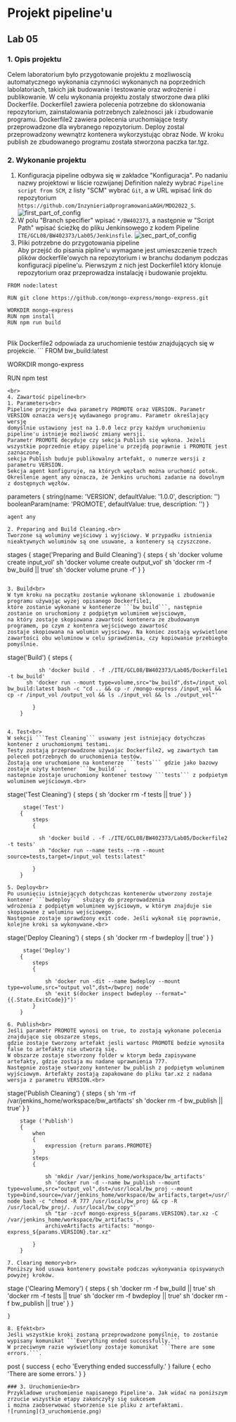 # Projekt pipeline'u
## Lab 05
### 1. Opis projektu<br>
Celem laboratorium było przygotowanie projektu z mozliwoscią automatycznego wykonania czynności wykonanych na poprzednich labolatoriach,
takich jak budowanie i testowanie oraz wdrożenie i publikowanie. W celu wykonania projektu zostaly stworzone dwa pliki Dockerfile. Dockerfile1 
zawiera polecenia potrzebne do sklonowania repozytorium, zainstalowania potrzebnych zależnosci jak i zbudowanie programu. Dockerfile2 zawiera 
polecenia uruchomiające testy przeprowadzone dla wybranego repozytorium. Deploy zostal przeprowadzony wewnątrz kontenera wykorzystując obraz Node. 
W kroku publish ze zbudowanego programu została stworzona paczka tar.tgz.<br>
### 2. Wykonanie projektu<br>
1. Konfiguracja pipeline odbywa się w zakładce "Konfiguracja". Po nadaniu nazwy projektowi w liście rozwijanej Definition należy wybrać ```Pipeline script from SCM```, 
z listy "SCM" wybrać ```Git```, a w URL wpisać link do repozytorium ```https://github.com/InzynieriaOprogramowaniaAGH/MDO2022_S```.<br>
![first_part_of_config](1_conf.PNG)
2. W polu "Branch specifier" wpisać ```*/BW402373```, a następnie w "Script Path" wpisać ścieżkę do pliku Jenkinsowego z kodem Pipeline ```ITE/GCL08/BW402373/Lab05/Jenkinsfile```.
![sec_part_of_config](2_conf2.PNG)
3. Pliki potrzebne do przygotowania pipeline<br>
Aby przejść do pisania pipline'u wymagane jest umieszczenie trzech plików dockerfile'owych 
na repozytorium i w branchu dodanym podczas konfiguracji pipeline'u.
Pierwszym z nich jest Dockerfile1 który klonuje repozytorium oraz przeprowadza instalację i budowanie projektu.<br>
```
FROM node:latest

RUN git clone https://github.com/mongo-express/mongo-express.git

WORKDIR mongo-express
RUN npm install
RUN npm run build
```
<br>
Plik Dockerfile2 odpowiada za uruchomienie testów znajdujących się w projekcie.
```
FROM bw_build:latest

WORKDIR mongo-express

RUN npm test
```
<br>
4. Zawartość pipeline<br>
1. Parameters<br>
Pipeline przyjmuje dwa parametry PROMOTE oraz VERSION. Parametr VERSION oznacza wersję wydawanego programu. Parametr określający wersję 
domyślnie ustawiony jest na 1.0.0 lecz przy każdym uruchomieniu pipeline'u istnieje możliwość zmiany wersji. 
Parametr PROMOTE decyduje czy sekcja Publish się wykona. Jeżeli wszystkie poprzednie etapy pipeline'u przejdą poprawnie i PROMOTE jest zaznaczone, 
sekcja Publish buduje publikowalny artefakt, o numerze wersji z parametru VERSION.
Sekcja agent konfiguruje, na których węzłach można uruchomić potok. Określenie agent any oznacza, że ​​Jenkins uruchomi zadanie na dowolnym z dostępnych węzłów.
```
parameters
    {
        string(name: 'VERSION', defaultValue: '1.0.0', description: '')
        booleanParam(name: 'PROMOTE', defaultValue: true, description: '')
    }

    agent any
```
2. Preparing and Build Cleaning.<br>
Tworzone są woluminy wejściowy i wyjściowy. W przypadku istnienia nieaktywnych woluminów są one usuwane, a kontenery są czyszczone.
```
stages
     {
     	stage('Preparing and Build Cleaning')
     	{
     	  steps
     	  {
     	    sh 'docker volume create input_vol'
            sh 'docker volume create output_vol'
            sh 'docker rm -f bw_build || true'
            sh 'docker volume prune -f'
     	  }
     	}
```

3. Build<br>
W tym kroku na początku zostanie wykonane sklonowanie i zbudowanie programu używając wyżej opisanego Dockerfile1,
które zostanie wykonane w kontenerze ```bw_build```, następnie zostanie on uruchomiony z podpiętym woluminem wejsciowym, 
na który zostaje skopiowana zawartość kontenera ze zbudowanym programem, po czym z kontenra wejściowego zawartość 
zostaje skopiowana na wolumin wyjsciowy. Na koniec zostają wyświetlone zawartości obu woluminow w celu sprawdzenia, czy kopiowanie przebiegło pomyślnie.
```
stage('Build') 
        {
            steps 
            {
              
              sh 'docker build . -f ./ITE/GCL08/BW402373/Lab05/Dockerfile1 -t bw_build'
  	      sh 'docker run --mount type=volume,src="bw_build",dst=/input_vol bw_build:latest bash -c "cd .. && cp -r /mongo-express /input_vol && cp -r /input_vol /output_vol && ls ./input_vol && ls ./output_vol"'
            
            }
        }
```

4. Test<br>
W sekcji ```Test Cleaning``` usuwany jest istniejący dotychczas kontener z uruchomionymi testami.
Testy zostają przeprowadzone używajac Dockerfile2, wg zawartych tam poleceń potrzebnych do uruchomienia testów. 
Zostają one uruchomione na kontenerze ```tests``` gdzie jako bazowy zostaje użyty kontener ```bw_build```, 
nastepnie zostaje uruchomiony kontener testowy ```tests``` z podpietym woluminem wejściowym.<br>
```
stage('Test Cleaning')
        {
        steps
         {
          sh 'docker rm -f tests || true'
         }
        }

         stage('Test') 
        {
            steps 
            {
              
              sh 'docker build . -f ./ITE/GCL08/BW402373/Lab05/Dockerfile2 -t tests'
              sh "docker run --name tests --rm --mount source=tests,target=/input_vol tests:latest"
              
            }
        }
```
5. Deploy<br>
Po usunięciu istniejących dotychczas kontenerów utworzony zostaje kontener ```bwdeploy``` służący do przeprowadzenia
wdrożenia z podpiętym woluminem wyjściowym, w którym znajduje sie skopiowane z woluminu wejściowego. 
Następnie zostaje sprawdzony exit code. Jeśli wykonał się poprawnie, kolejne kroki sa wykonywane.<br>
```
stage('Deploy Cleaning')
        {
        steps
			{
				sh 'docker rm -f bwdeploy || true'
			}
        }

         stage('Deploy')
        {
            steps
            {
                
                sh 'docker run -dit --name bwdeploy --mount type=volume,src="output_vol",dst=/bwproj node'
                sh 'exit $(docker inspect bwdeploy --format="{{.State.ExitCode}}")'
            }
        }
```
6. Publish<br>
Jeśli parametr PROMOTE wynosi on true, to zostają wykonane polecenia znajdujące się obszarze steps, 
gdzie zostaje tworzony artefakt jesli wartosc PROMOTE bedzie wynosiła false to artefakty nie utworzą się. 
W obszarze zostaje stworzony folder w ktorym beda zapisywane artefakty, gdzie zostaja mu nadane uprawnienia 777.
Następnie zostaje stworzony kontener bw_publish z podpiętym woluminem wyjściowym. Artefakty zostają zapakowane do pliku tar.xz z nadana wersja z parametru VERSION.<br>
```
stage('Publish Cleaning')
        {
			steps
			{
				sh 'rm -rf /var/jenkins_home/workspace/bw_artifacts'
				sh 'docker rm -f bw_publish || true'
			}
        }
        
        stage ('Publish')
        {
            when
            {
                expression {return params.PROMOTE}
            }
            steps
            {
                
                sh 'mkdir /var/jenkins_home/workspace/bw_artifacts'
                sh 'docker run -d --name bw_publish --mount type=volume,src="output_vol",dst=/usr/local/bw_proj --mount type=bind,source=/var/jenkins_home/workspace/bw_artifacts,target=/usr/local/bw_copy node bash -c "chmod -R 777 /usr/local/bw_proj && cp -R /usr/local/bw_proj/. /usr/local/bw_copy"'
                sh "tar -zcvf mongo-express_${params.VERSION}.tar.xz -C /var/jenkins_home/workspace/bw_artifacts ."
                archiveArtifacts artifacts: "mongo-express_${params.VERSION}.tar.xz"
                
            }
        }
```
7. Clearing memory<br>
Poniższy kod usuwa kontenery powstałe podczas wykonywania opisywanych powyżej kroków.
```
stage ('Clearing Memory')
        {
        	steps
        	{
				sh 'docker rm -f bw_build || true'
                sh 'docker rm -f tests || true'
                sh 'docker rm -f bwdeploy || true'
                sh 'docker rm -f bw_publish || true'
            }
        }
        
    }
```
8. Efekt<br>
Jeśli wszystkie kroki zostaną przeprowadzone pomyślnie, to zostanie wypisany komunikat ```Everything ended successfully.```
W przeciwnym razie wyświetlony zostaje komunikat ```There are some errors.```.
```
post
  {
   success
   {
		echo 'Everything ended successfully.'
    }
   failure
   {
		echo 'There are some errors.'
   }
} 
```
### 3. Uruchomienie<br>
Przykladowe uruchomienie napisanego Pipeline'a. Jak widać na poniższym zrzucie wszystkie etapy zakończyły się sukcesem
i można zaobserwować stworzenie sie pliku z artefaktami.
![running](3_uruchomienie.png)



